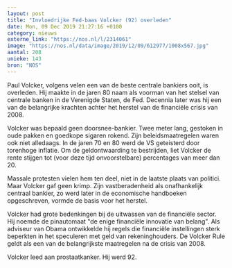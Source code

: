 ```yaml
---
layout: post
title: "Invloedrijke Fed-baas Volcker (92) overleden"
date: Mon, 09 Dec 2019 21:27:16 +0100
category: nieuws
externe_link: "https://nos.nl/l/2314061"
image: "https://nos.nl/data/image/2019/12/09/612977/1008x567.jpg"
aantal: 208
unieke: 143
bron: "NOS"
---
```


<p>Paul Volcker, volgens velen een van de beste centrale bankiers ooit, is overleden. Hij maakte in de jaren 80 naam als voorman van het stelsel van centrale banken in de Verenigde Staten, de Fed. Decennia later was hij een van de belangrijke krachten achter het herstel van de financiële crisis van 2008.</p>
<p>Volcker was bepaald geen doorsnee-bankier. Twee meter lang, gestoken in oude pakken en goedkope sigaren rokend. Zijn beleidsmaatregelen waren ook niet alledaags. In de jaren 70 en 80 werd de VS geteisterd door torenhoge inflatie. Om de geldontwaarding te bestrijden, liet Volcker de rente stijgen tot (voor deze tijd onvoorstelbare) percentages van meer dan 20.</p>
<p>Massale protesten vielen hem ten deel, niet in de laatste plaats van politici. Maar Volcker gaf geen krimp. Zijn vastberadenheid als onafhankelijk centraal bankier, zo werd later in de economische handboeken opgeschreven, vormde de basis voor het herstel.</p>
<p>Volcker had grote bedenkingen bij de uitwassen van de financiële sector. Hij noemde de pinautomaat "de enige financiële innovatie van belang". Als adviseur van Obama ontwikkelde hij regels die financiële instellingen sterk beperkten in het speculeren met geld van rekeninghouders. De Volcker Rule geldt als een van de belangrijkste maatregelen na de crisis van 2008.</p>
<p>Volcker leed aan prostaatkanker. Hij werd 92. </p>
